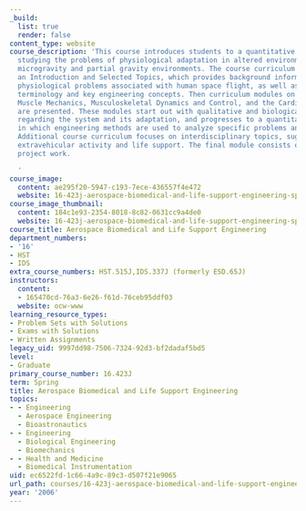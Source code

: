 ```yaml
---
_build:
  list: true
  render: false
content_type: website
course_description: 'This course introduces students to a quantitative approach to
  studying the problems of physiological adaptation in altered environments, especially
  microgravity and partial gravity environments. The course curriculum starts with
  an Introduction and Selected Topics, which provides background information on the
  physiological problems associated with human space flight, as well as reviewing
  terminology and key engineering concepts. Then curriculum modules on Bone Mechanics,
  Muscle Mechanics, Musculoskeletal Dynamics and Control, and the Cardiovascular System
  are presented. These modules start out with qualitative and biological information
  regarding the system and its adaptation, and progresses to a quantitative endpoint
  in which engineering methods are used to analyze specific problems and countermeasures.
  Additional course curriculum focuses on interdisciplinary topics, suggestions include
  extravehicular activity and life support. The final module consists of student term
  project work.

  '
course_image:
  content: ae295f20-5947-c193-7ece-436557f4e472
  website: 16-423j-aerospace-biomedical-and-life-support-engineering-spring-2006
course_image_thumbnail:
  content: 184c1e93-2354-8018-8c82-0631cc9a4de0
  website: 16-423j-aerospace-biomedical-and-life-support-engineering-spring-2006
course_title: Aerospace Biomedical and Life Support Engineering
department_numbers:
- '16'
- HST
- IDS
extra_course_numbers: HST.515J,IDS.337J (formerly ESD.65J)
instructors:
  content:
  - 165470cd-76a3-6e26-f61d-76ceb95ddf03
  website: ocw-www
learning_resource_types:
- Problem Sets with Solutions
- Exams with Solutions
- Written Assignments
legacy_uid: 9997dd98-7506-7324-92d3-bf2dadaf5bd5
level:
- Graduate
primary_course_number: 16.423J
term: Spring
title: Aerospace Biomedical and Life Support Engineering
topics:
- - Engineering
  - Aerospace Engineering
  - Bioastronautics
- - Engineering
  - Biological Engineering
  - Biomechanics
- - Health and Medicine
  - Biomedical Instrumentation
uid: ec6522fd-1c66-4a9c-89c3-d507f21e9065
url_path: courses/16-423j-aerospace-biomedical-and-life-support-engineering-spring-2006
year: '2006'
---
```

